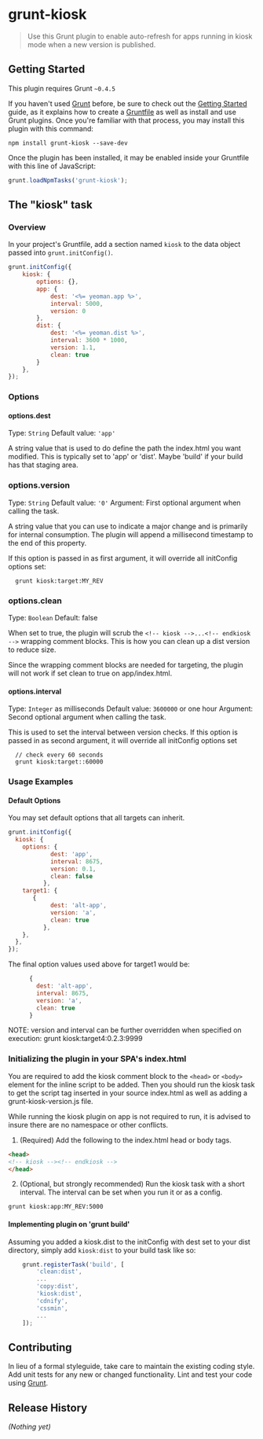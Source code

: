 # grunt-kiosk

> Use this Grunt plugin to enable auto-refresh for apps running in kiosk mode when a new version is published.

## Getting Started
This plugin requires Grunt `~0.4.5`

If you haven't used [Grunt](http://gruntjs.com/) before, be sure to check out the [Getting Started](http://gruntjs.com/getting-started) guide, as it explains how to create a [Gruntfile](http://gruntjs.com/sample-gruntfile) as well as install and use Grunt plugins. Once you're familiar with that process, you may install this plugin with this command:

```shell
npm install grunt-kiosk --save-dev
```

Once the plugin has been installed, it may be enabled inside your Gruntfile with this line of JavaScript:

```js
grunt.loadNpmTasks('grunt-kiosk');
```

## The "kiosk" task

### Overview
In your project's Gruntfile, add a section named `kiosk` to the data object passed into `grunt.initConfig()`.

```js
grunt.initConfig({
    kiosk: {
        options: {},
        app: {
            dest: '<%= yeoman.app %>',
            interval: 5000,
            version: 0
        },
        dist: {
            dest: '<%= yeoman.dist %>',
            interval: 3600 * 1000,
            version: 1.1,
            clean: true
        }
    },
});
```

### Options

#### options.dest
Type: `String`
Default value: `'app'`

A string value that is used to do define the path the index.html you want modified. This is typically set to 'app' or 'dist'. Maybe 'build' if your build has that staging area.

### options.version
Type: `String`
Default value: `'0'`
Argument: First optional argument when calling the task.

A string value that you can use to indicate a major change and is primarily for internal consumption. The plugin will append a millisecond timestamp to the end of this property.

If this option is passed in as first argument, it will override all initConfig options set:

```
  grunt kiosk:target:MY_REV
```

### options.clean
Type: `Boolean`
Default: false

When set to true, the plugin will scrub the `<!-- kiosk -->...<!-- endkiosk -->` wrapping comment blocks. This is how you can clean up a dist version to reduce size.  

Since the wrapping comment blocks are needed for targeting, the plugin will not work if set clean to true on app/index.html.

#### options.interval
Type: `Integer` as milliseconds
Default value: `3600000` or one hour
Argument: Second optional argument when calling the task.

This is used to set the interval between version checks. If this option is passed in as second argument, it will override all initConfig options set

```
  // check every 60 seconds 
  grunt kiosk:target::60000
```

### Usage Examples

#### Default Options
You may set default options that all targets can inherit.

```js
grunt.initConfig({
  kiosk: {
    options: {
            dest: 'app',
            interval: 8675,
            version: 0.1,
            clean: false
          },
    target1: {
       {
            dest: 'alt-app',
            version: 'a',
            clean: true
          },
    },
  },
});
```

The final option values used above for target1 would be:
```js
      {
        dest: 'alt-app',
        interval: 8675,
        version: 'a',
        clean: true
      }
```
NOTE: version and interval can be further overridden when specified on execution: grunt kiosk:target4:0.2.3:9999

### Initializing the plugin in your SPA's index.html

You are required to add the kiosk comment block to the `<head>` or `<body>` element for the inline script to be added. Then you should run the kiosk task to get the script tag inserted in your source index.html as well as adding a grunt-kiosk-version.js file.  

While running the kiosk plugin on app is not required to run, it is advised to insure there are no namespace or other conflicts.

1. (Required) Add the following to the index.html head or body tags.
```html
<head>
<!-- kiosk --><!-- endkiosk -->
</head>
```
2. (Optional, but strongly recommended) Run the kiosk task with a short interval. The interval can be set when you run it or as a config.
```shell
grunt kiosk:app:MY_REV:5000
```

#### Implementing plugin on 'grunt build'

Assuming you added a kiosk.dist to the initConfig with dest set to your dist directory, simply add `kiosk:dist` to your build task like so:

```js
    grunt.registerTask('build', [
        'clean:dist',
        ...
        'copy:dist',
        'kiosk:dist',
        'cdnify',
        'cssmin',
        ...
    ]);
```

## Contributing
In lieu of a formal styleguide, take care to maintain the existing coding style. Add unit tests for any new or changed functionality. Lint and test your code using [Grunt](http://gruntjs.com/).

## Release History
_(Nothing yet)_
